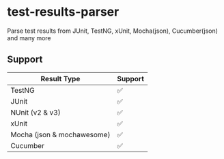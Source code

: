 # test-results-parser

Parse test results from JUnit, TestNG, xUnit, Mocha(json), Cucumber(json) and many more

## Support

| Result Type                   | Support |
|-------------------------------|---------|
| TestNG                        | ✅      |
| JUnit                         | ✅      |
| NUnit (v2 & v3)               | ✅      |
| xUnit                         | ✅      |
| Mocha (json & mochawesome)    | ✅      |
| Cucumber                      | ✅      |